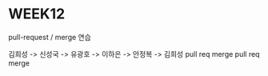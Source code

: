 # WEEK12

pull-request / merge 연습

김희성 -> 신성국  -> 유광호  -> 이하은 -> 안정복 -> 김희성
pull req  merge
          pull req    merge
